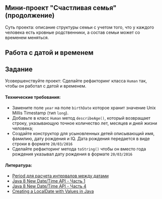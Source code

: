 ## Мини-проект "Счастливая семья" (продолжение)

Суть проекта: описание структуры семьи с учетом того, что у каждого человека есть кровные родственники, а состав семьи может со временем меняться.

## Работа с датой и временем

## Задание

Усовершенствуйте проект: Сделайте рефакторинг класса `Human` так, чтобы он работал с датой и временем.

#### Технические требования:
- Замените поле `year` на поле `birthDate` которое хранит значение Unix Millis Timestamp (тип `long`).
- Добавьте в класс `Human` метод `describeAge()`, который возвращает строку, указывающую точное количество лет, месяцев и дней жизни человека;
- Создайте конструктор для усыновленных детей описывающий имя, фамилию, дату рождения и IQ. Дата рождения передается в виде строки в формате `20/03/2016`
- Сделайте рефакторинг метода `toString()` чтобы он вместо года рождения указывал дату рождения в формате `20/03/2016`

#### Литература:
- [Period для расчета интервалов между датами](https://www.baeldung.com/java-period-duration)
- [Java 8 New Date/Time API - Часть 1](https://dan-it.gitlab.io/fs-book/java-basic/ext/ext_newDate_and_TimeAPI_part1/ext_newDate_and_TimeAPI_part1.html)
- [Java 8 New Date/Time API - Часть 4](https://dan-it.gitlab.io/fs-book/java-basic/ext/ext_newDate_and_TimeAPI_part4/ext_newDate_and_TimeAPI_part4.html)
- [Creating a LocalDate with Values in Java](https://www.baeldung.com/java-creating-localdate-with-values)
